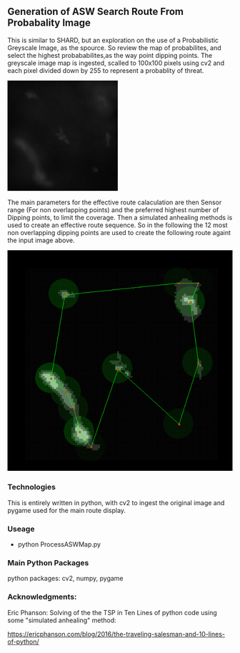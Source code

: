 ## Generation of ASW Search Route From  Probabality Image

This is similar to SHARD, but an exploration on the use of a Probabilistic Greyscale Image, as the spource. So review the map of probabilites, and select the highest probababilites,as the way point dipping points. The greyscale image map is ingested, scalled to 100x100 pixels using cv2 and each pixel divided down by 255 to represent a probablity of threat.    

![picture alt](https://github.com/JulesVerny/ProbASWRoute/blob/main/data/ASW1.png "Raw Image Pic")


The main parameters for the effective route calaculation are then Sensor range (For non overlapping points) and the preferred highest number of Dipping points, to limit the coverage. Then a simulated anhealing methods is used to create an effective route sequence. So in the following the 12 most non overlapping dipping points are used to create the following route againt the input image above.  

![picture alt](https://github.com/JulesVerny/ProbASWRoute/blob/main/CalcRoute.PNG "Route Pic")


### Technologies  ###

This is entirely written in python, with cv2 to ingest the original image and  pygame used for the main route display.
  
### Useage ###

  * python ProcessASWMap.py     
 
### Main Python Packages  ###
 
python packages: cv2, numpy, pygame

### Acknowledgments: ###
Eric Phanson: Solving of the the TSP in Ten Lines of python code using some "simulated anhealing" method:

https://ericphanson.com/blog/2016/the-traveling-salesman-and-10-lines-of-python/
